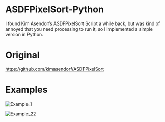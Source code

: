 # ASDFPixelSort-Python

I found Kim Asendorfs ASDFPixelSort Script a while back, but was kind of annoyed that you need processing to run it, so I implemented a simple version in Python.

# Original
https://github.com/kimasendorf/ASDFPixelSort

# Examples

![Example_1](/images/example_1.png)

![Example_22](/images/example_2.png)
